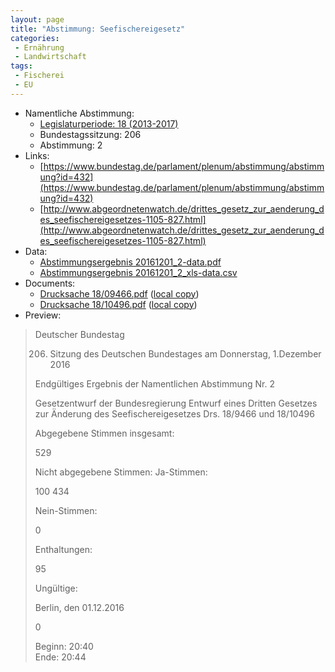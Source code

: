 ```yaml
---
layout: page
title: "Abstimmung: Seefischereigesetz"
categories:
 - Ernährung
 - Landwirtschaft
tags:
 - Fischerei
 - EU
---
```


* Namentliche Abstimmung:
    * [Legislaturperiode: 18 (2013-2017)](https://de.wikipedia.org/wiki/18._Deutscher_Bundestag)
    * Bundestagssitzung: 206
    * Abstimmung: 2
* Links: 
    * [https://www.bundestag.de/parlament/plenum/abstimmung/abstimmung?id=432](https://www.bundestag.de/parlament/plenum/abstimmung/abstimmung?id=432)
    * [http://www.abgeordnetenwatch.de/drittes_gesetz_zur_aenderung_des_seefischereigesetzes-1105-827.html](http://www.abgeordnetenwatch.de/drittes_gesetz_zur_aenderung_des_seefischereigesetzes-1105-827.html)
* Data: 
    * [Abstimmungsergebnis 20161201_2-data.pdf](/res/abstimmungsliste/20161201_2-data.pdf)
    * [Abstimmungsergebnis 20161201_2_xls-data.csv](/res/abstimmungsliste/analyses/20161201_2_xls-data.csv)
* Documents: 
    * [Drucksache 18/09466.pdf](http://dip21.bundestag.de/dip21/btd/18/094/1809466.pdf) ([local copy](/res/abstimmungsdaten/018-206-02/1809466.pdf))
    * [Drucksache 18/10496.pdf](http://dip21.bundestag.de/dip21/btd/18/104/1810496.pdf) ([local copy](/res/abstimmungsdaten/018-206-02/1810496.pdf))
* Preview: 
> Deutscher Bundestag
> 
> 206. Sitzung des Deutschen Bundestages
> am Donnerstag, 1.Dezember 2016
> 
> Endgültiges Ergebnis der Namentlichen Abstimmung Nr. 2
> 
> Gesetzentwurf der Bundesregierung
> Entwurf eines Dritten Gesetzes zur Änderung des Seefischereigesetzes
> Drs. 18/9466 und 18/10496
> 
> Abgegebene Stimmen insgesamt:
> 
> 529
> 
> Nicht abgegebene Stimmen:
> Ja-Stimmen:
> 
> 100
> 434
> 
> Nein-Stimmen:
> 
> 0
> 
> Enthaltungen:
> 
> 95
> 
> Ungültige:
> 
> Berlin, den 01.12.2016
> 
> 0
> 
> Beginn: 20:40  
> Ende: 20:44
